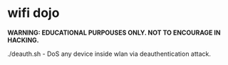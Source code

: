 # wifi dojo
**WARNING: EDUCATIONAL PURPOUSES ONLY. NOT TO ENCOURAGE IN HACKING.**

./deauth.sh - DoS any device inside wlan via deauthentication attack.
